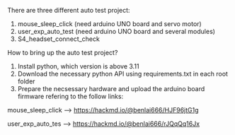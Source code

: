 There are three different auto test project:
1. mouse_sleep_click (need arduino UNO board and servo motor)
2. user_exp_auto_test (need arduino UNO board and several modules)
3. S4_headset_connect_check

How to bring up the auto test project?
1. Install python, which version is above 3.11
2. Download the necessary python API using requirements.txt in each root folder
3. Prepare the necsessary hardware and upload the arduino board firmware refering to the follow links:
   
mouse_sleep_click --> https://hackmd.io/@benlai666/HJF96jtG1g

user_exp_auto_tes --> https://hackmd.io/@benlai666/rJQqQq16Jx
